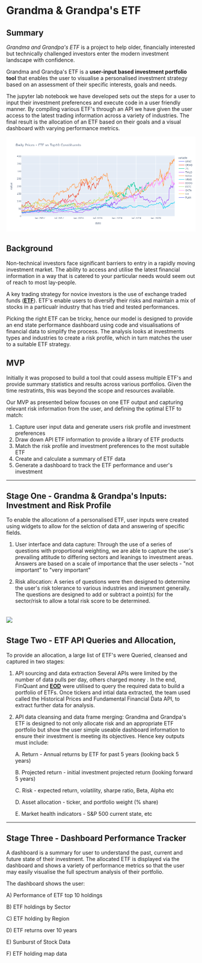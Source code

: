 
# Grandma & Grandpa's ETF

## Summary

*Grandma and Grandpa's ETF* is a project to help older, financially interested but technically challenged investors enter the modern investment landscape with confidence.  

Grandma and Grandpa's ETF is a **user-input based investment portfolio tool** that enables the user to visualise a personalised investment strategy based on an assessment of their specific interests, goals and needs.

The jupyter lab notebook we have developed sets out the steps for a user to input their investment preferences and execute code in a user friendly manner. By compiling various ETF's through an API we have given the user access to the latest trading information across a variety of industries. The final result is the allocation of an ETF based on their goals and a visual dashboard with varying performance metrics.   

![](images/daily_prices_etf_vs_top10.png)

## Background
Non-technical investors face significant barriers to entry in a rapidly moving investment market. The ability to access and utilise the latest financial information in a way that is catered to your particular needs would seem out of reach to most lay-people. 

A key trading strategy for novice investors is the use of exchange traded funds ([**ETF**](https://www.investopedia.com/terms/e/etf.asp)). ETF's enable users to diversify their risks and maintain a mix of stocks in a particualr industry that has tried and tested performances. 

Picking the right ETF can be tricky,  hence our model is designed to provide an end state performance dashboard using code and visualisations of financial data to simplify the process. The analysis looks at investments types and industries to create a risk profile, which in turn matches the user to a suitable ETF strategy.

## MVP
Initially it was proposed to build a tool that could assess multiple ETF's and provide summary statistics and results across various portfolios. Given the time restratints, this was beyond the scope and resources available. 

Our MVP as presented below focuses on one ETF output and capturing relevant risk information from the user, and defining the optimal ETF to match:

1. Capture user input data and generate users risk profile and investment preferences
2. Draw down API ETF information to provide a library of ETF products
3. Match the risk profile and investment preferences to the most suitable ETF
4. Create and calculate a summary of ETF data
5. Generate a dashboard to track the ETF performance and user's investment


-------------
 
## Stage One - Grandma & Grandpa's Inputs: Investment and Risk Profile

 To enable the allocationn of a personalised ETF, user inputs were created using widgets to allow for the selction of data and answering of specific fields.   

1. User interface and data capture:
Through the use of a series of questions with proportional weighting, we are able to capture the user's prevailing attitude to differing sectors and leanings to investment areas. Answers are based on a scale of importance that the user selects - "not important" to "very important"

2. Risk allocation:
A series of questions were then designed to determine the user's risk tolerance to various industries and invesment generally. The questions are designed to add or subtract a point(s) for the sector/risk to allow a total risk score to be determined.


![](userinput.gif)
---------------

## Stage Two - ETF API Queries and Allocation,
 
To provide an allocation, a large list of ETF's were Queried, cleansed and captured in two stages:

1. API sourcing and data extraction
Several APIs were limited by the number of data pulls per day, others charged money . In the end, FinQuant and [**EOD**](https://eodhistoricaldata.com/) were utilised to query the required data to build a portfolio of ETFs. Once tickers and intial data extracted, the team used called the Historical Prices and Fundamental Financial Data API, to extract further data for analysis.


2. API data cleansing and data frame merging: Grandma and Grandpa's ETF is designed to not only allocate risk and an appropriate ETF portfolio but show the user simple useable dashboard information to ensure their investment is meeting its objectives.
Hence key outputs must include:

    A. Return - Annual returns by ETF for past 5 years (looking back 5 years)

    B. Projected return - initial investment projected return (looking forward 5 years)

    C. Risk - expected return, volatility, sharpe ratio, Beta, Alpha etc

    D. Asset allocation - ticker, and portfolio weight (% share)

    E. Market health indicators - S&P 500 current state, etc


--------------

## Stage Three - Dashboard Performance Tracker

A dashboard is a summary for user to understand the past, current and future state of their investment. The allocated ETF is displayed via the dashboard and shows a variety of performance metrics so that the user may easily visualise the full spectrum analysis of their portfolio.

The dashboard shows the user:

A) Performance of ETF top 10 holdings

B) ETF holdings by Sector

C) ETF holding by Region

D) ETF returns over 10 years

E) Sunburst of Stock Data

F) ETF holding map data



